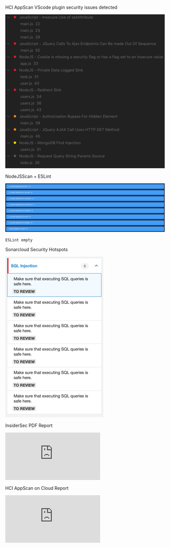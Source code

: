 HCI AppScan VScode plugin security issues detected

![HCI AppScan](https://github.com/Pol52/Vulnerabilities/blob/safe/reports/hciappscanplugin.png?raw=true)

NodeJSScan + ESLint

![NodeJSScan](https://github.com/Pol52/Vulnerabilities/blob/simple-safe/reports/nodejsscan.png?raw=true)

    ESLint empty

Sonarcloud Security Hotspots

![Sonarcloud High Security Hotspots](https://github.com/Pol52/Vulnerabilities/blob/simple-safe/reports/sonarcloud-high-security-hotspots.png?raw=true)

InsiderSec PDF Report

![InsiderSec pdf report](https://github.com/Pol52/Vulnerabilities/blob/simple-safe/reports/insidersec.pdf)

HCI AppScan on Cloud Report

![HCIAppScan on Cloud report](https://github.com/Pol52/Vulnerabilities/blob/simple-safe/reports/hclscancloud.pdf)